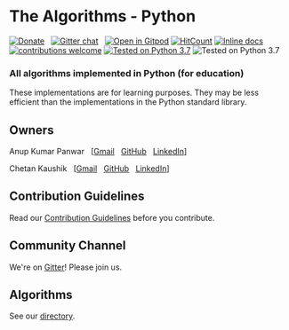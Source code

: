 # The Algorithms - Python <!-- [![Build Status](https://travis-ci.org/TheAlgorithms/Python.svg)](https://travis-ci.org/TheAlgorithms/Python) -->

[![Donate](https://img.shields.io/badge/Donate-PayPal-green.svg)](https://www.paypal.me/TheAlgorithms/100) &nbsp;
[![Gitter chat](https://badges.gitter.im/gitterHQ/gitter.png)](https://gitter.im/TheAlgorithms) &nbsp;
[![Open in Gitpod](https://gitpod.io/button/open-in-gitpod.svg)](https://gitpod.io/#https://github.com/TheAlgorithms/Python)
[![HitCount](http://hits.dwyl.com/TheAlgorithms/Python.svg?style=flat)](http://hits.dwyl.com/TheAlgorithms/Python)
[![Inline docs](http://inch-ci.org/github/TheAlgorithms/Python?branch=master)](http://inch-ci.org/github/TheAlgorithms/Python)
[![contributions welcome](https://img.shields.io/badge/contributions-welcome-brightgreen.svg?style=flat)](https://github.com/TheAlgorithms/Python/issues)
[![Tested on Python 3.7](https://img.shields.io/badge/Tested%20-Python%203.7-blue.svg)]( https://www.python.org/downloads)
![Tested on Python 3.7](https://img.shields.io/lgtm/alerts/github/TheAlgorithms/Python.svg)
### All algorithms implemented in Python (for education)

These implementations are for learning purposes. They may be less efficient than the implementations in the Python standard library.

## Owners

Anup Kumar Panwar
&nbsp; [[Gmail](mailto:1anuppanwar@gmail.com?Subject=The%20Algorithms%20-%20Python)
&nbsp; [GitHub](https://github.com/anupkumarpanwar)
&nbsp; [LinkedIn](https://www.linkedin.com/in/anupkumarpanwar/)]

Chetan Kaushik
&nbsp; [[Gmail](mailto:dynamitechetan@gmail.com?Subject=The%20Algorithms%20-%20Python)
&nbsp; [GitHub](https://github.com/dynamitechetan)
&nbsp; [LinkedIn](https://www.linkedin.com/in/chetankaushik/)]

## Contribution Guidelines

Read our [Contribution Guidelines](CONTRIBUTING.md) before you contribute.

## Community Channel

We're on [Gitter](https://gitter.im/TheAlgorithms)! Please join us.

## Algorithms

See our [directory](DIRECTORY.md).
